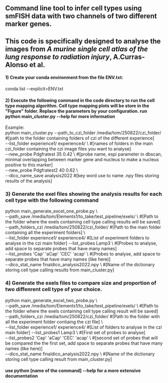



## Command line tool to infer cell types using smFISH data with two channels of two different marker genes. 
## This code is specifically designed to analyse the images from *A murine single cell atlas of the lung response to radiation injury*, A.Curras-Alonso et al.

#### 1) Create your conda environment from the file ENV.txt: 
conda list --explicit>ENV.txt

#### 2) Execute the following command in the code directory to run the cell type mapping algorithm. Cell type mapping plots will be store in the "Figure" folder. Replace the parameters by your configuration.  run  python main_cluster.py --help for more information
Example: <br />
python main_cluster.py --path_to_czi_folder /media/tom/250822/czi_folder/ #[path to the folder containing folders of czi of the different experience] \
--list_folder experience1/ experience4/ \ #[names of folders in the main czi_folder containing the czi image files you want to analyse] <br />
--new_probe Pdgfratest 35 0.42 \ #[probe name, espi parameter in dbscan, minimal overlapping between marker gene and nucleus to make a nucleus positive to this marker] <br />
--new_probe Pdgfratest2 40 0.62 \ <br />
--dico_name_save analysis2022 #[key word use to name .npy files storing results of the analysis]  <br />


### 3) Generate the exel files showing the analysis results for each cell type with the following command

python  main_generate_excel_one_probe.py \ <br />
--path_save /media/tom/Elements1/to_take/test_pipeline/exels/ \ #[Path to the folder where the exels containing cell type calling results will be saved] <br />
--path_folders_czi /media/tom/250822/czi_folder/  #[Path to the main folder containing all the experiment folders] \ <br />
--list_folder experience1/ experience4/ #[List of experiment folders to analyse in the czi main folder]
--list_probes Lamp3 \ #[Probes to analyse, add space to separate probes that have many names] <br />
--list_probes 'Cap' 'aCap' 'CEC' 'acap' \ #[Probes to analyse, add space to separate probes that have many names (like here)] <br />
--dico_stat_name finaldico_analysis2022.npy \ #[Name of the dictionary storing cell type calling results from main_cluster.py] <br />


### 4) Generate the exels files to compare size and proportion of two diffenrent cell type of your choice.


python  main_generate_excel_two_probe.py \ <br />
--path_save /media/tom/Elements1/to_take/test_pipeline/exels/ \ #[Path to the folder where the exels containing cell type calling result will be saved] <br />
--path_folders_czi /media/tom/250822/czi_folder/  #[Path to the  folder with all the experiment folder contiaing the czi file] \ <br />
--list_folder experience1/ experience4/ #[List of folders to analyse in the czi main folder]
--list_probes1 Lamp3 \ #[First set of probes to analyse] <br />
--list_probes2 'Cap' 'aCap' 'CEC' 'acap' \ #[second set of probes that will be compared the the first set, add space to separate probes that have many names (like here)]  <br />
--dico_stat_name finaldico_analysis2022.npy \ #[Name of the dictionary storing cell type calling result from main_cluster.py] <br />


#### use python [name of the command] --help for a more extensive documentation



